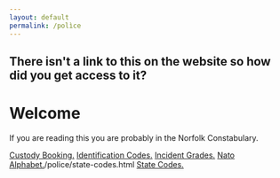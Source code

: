 ```yaml
---
layout: default
permalink: /polìce
---
```


There isn't a link to this on the website so how did you get access to it?
---

# Welcome
 
If you are reading this you are probably in the Norfolk Constabulary.

[Custody Booking.](police/custody-booking.md)
[Identification Codes.](police/identification-codes.md)
[Incident Grades.](police/incident-grades.md)
[Nato Alphabet.](police/nato-alphabet.html)/police/state-codes.html
[State Codes.](/police/state-codes.html)
